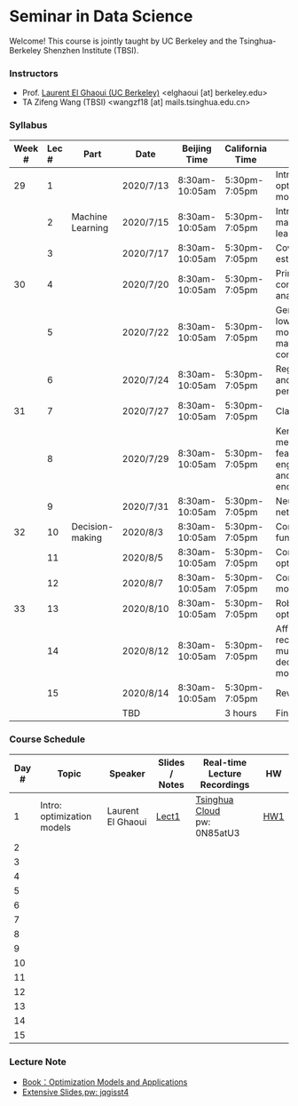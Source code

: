 # Seminar in Data Science

Welcome! This course is jointly taught by UC Berkeley and the Tsinghua-Berkeley Shenzhen Institute (TBSI).

### Instructors

- Prof. [Laurent El Ghaoui (UC Berkeley)](https://people.eecs.berkeley.edu/~elghaoui/) <elghaoui  [at] berkeley.edu>
- TA Zifeng Wang (TBSI) <wangzf18 [at] mails.tsinghua.edu.cn>



### Syllabus

| Week # | Lec # | Part             | Date      | Beijing Time   | California Time | Title                                              | HW given | HW due | Office Hour |
| ------ | :---- | ---------------- | --------- | -------------- | --------------- | -------------------------------------------------- | -------- | ------ | ----------- |
| 29     | 1     |                  | 2020/7/13 | 8:30am-10:05am | 5:30pm-7:05pm   | Intro: optimization models                         | 1        |        |             |
|        | 2     | Machine Learning | 2020/7/15 | 8:30am-10:05am | 5:30pm-7:05pm   | Intro: machine learning                            |          |        | Yes         |
|        | 3     |                  | 2020/7/17 | 8:30am-10:05am | 5:30pm-7:05pm   | Covariance estimation                              |          |        |             |
| 30     | 4     |                  | 2020/7/20 | 8:30am-10:05am | 5:30pm-7:05pm   | Principal components analysis                      |          |        |             |
|        | 5     |                  | 2020/7/22 | 8:30am-10:05am | 5:30pm-7:05pm   | Generalized low rank models and  matrix completion |          |        | Yes         |
|        | 6     |                  | 2020/7/24 | 8:30am-10:05am | 5:30pm-7:05pm   | Regression and penalization                        | 2        | 1      |             |
| 31     | 7     |                  | 2020/7/27 | 8:30am-10:05am | 5:30pm-7:05pm   | Classification                                     |          |        |             |
|        | 8     |                  | 2020/7/29 | 8:30am-10:05am | 5:30pm-7:05pm   | Kernel methods, feature engineering  and encoding  |          |        | Yes         |
|        | 9     |                  | 2020/7/31 | 8:30am-10:05am | 5:30pm-7:05pm   | Neural networks                                    |          |        |             |
| 32     | 10    | Decision-making  | 2020/8/3  | 8:30am-10:05am | 5:30pm-7:05pm   | Convex functions                                   |          |        |             |
|        | 11    |                  | 2020/8/5  | 8:30am-10:05am | 5:30pm-7:05pm   | Convex optimization                                | 3        | 2      | Yes         |
|        | 12    |                  | 2020/8/7  | 8:30am-10:05am | 5:30pm-7:05pm   | Conic models                                       |          |        |             |
| 33     | 13    |                  | 2020/8/10 | 8:30am-10:05am | 5:30pm-7:05pm   | Robust optimization                                |          |        |             |
|        | 14    |                  | 2020/8/12 | 8:30am-10:05am | 5:30pm-7:05pm   | Affine recourse for multi-period  decision models  |          |        | Yes         |
|        | 15    |                  | 2020/8/14 | 8:30am-10:05am | 5:30pm-7:05pm   | Review                                             |          |        |             |
|        |       |                  | TBD       |                | 3 hours         | Final                                              |          | 3      |             |



### Course Schedule

| Day # | Topic                      | Speaker           | Slides / Notes         | Real-time  Lecture Recordings                                | HW                |
| ----- | -------------------------- | ----------------- | ---------------------- | ------------------------------------------------------------ | ----------------- |
| 1     | Intro: optimization models | Laurent El Ghaoui | [Lect1](LEC/Lect1.pdf) | [Tsinghua Cloud](https://cloud.tsinghua.edu.cn/f/5cd0af0b742e4e0ebcfd/)<br />pw: 0N85atU3 | [HW1](HW/HW1.pdf) |
| 2     |                            |                   |                        |                                                              |                   |
| 3     |                            |                   |                        |                                                              |                   |
| 4     |                            |                   |                        |                                                              |                   |
| 5     |                            |                   |                        |                                                              |                   |
| 6     |                            |                   |                        |                                                              |                   |
| 7     |                            |                   |                        |                                                              |                   |
| 8     |                            |                   |                        |                                                              |                   |
| 9     |                            |                   |                        |                                                              |                   |
| 10    |                            |                   |                        |                                                              |                   |
| 11    |                            |                   |                        |                                                              |                   |
| 12    |                            |                   |                        |                                                              |                   |
| 13    |                            |                   |                        |                                                              |                   |
| 14    |                            |                   |                        |                                                              |                   |
| 15    |                            |                   |                        |                                                              |                   |



### Lecture Note

- [Book：Optimization Models and Applications](http://livebooklabs.com/keeppies/c5a5868ce26b8125)
- [Extensive Slides,pw: jqgisst4](https://cloud.tsinghua.edu.cn/d/f525f2676a5940aba380/)